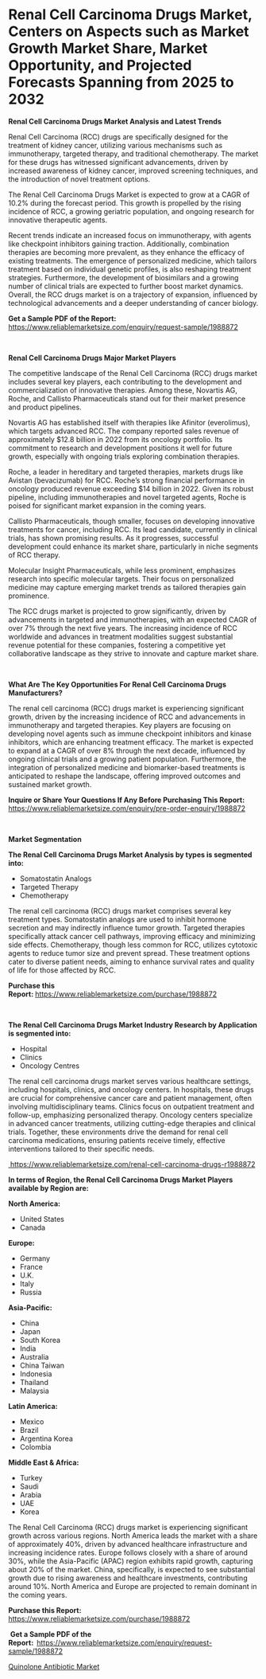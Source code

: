 <p><h1>Renal Cell Carcinoma Drugs Market, Centers on Aspects such as Market Growth Market Share, Market Opportunity, and Projected Forecasts Spanning from 2025 to 2032</h1></p><p><strong>Renal Cell Carcinoma Drugs Market Analysis and Latest Trends</strong></p>
<p><p>Renal Cell Carcinoma (RCC) drugs are specifically designed for the treatment of kidney cancer, utilizing various mechanisms such as immunotherapy, targeted therapy, and traditional chemotherapy. The market for these drugs has witnessed significant advancements, driven by increased awareness of kidney cancer, improved screening techniques, and the introduction of novel treatment options. </p><p>The Renal Cell Carcinoma Drugs Market is expected to grow at a CAGR of 10.2% during the forecast period. This growth is propelled by the rising incidence of RCC, a growing geriatric population, and ongoing research for innovative therapeutic agents. </p><p>Recent trends indicate an increased focus on immunotherapy, with agents like checkpoint inhibitors gaining traction. Additionally, combination therapies are becoming more prevalent, as they enhance the efficacy of existing treatments. The emergence of personalized medicine, which tailors treatment based on individual genetic profiles, is also reshaping treatment strategies. Furthermore, the development of biosimilars and a growing number of clinical trials are expected to further boost market dynamics. Overall, the RCC drugs market is on a trajectory of expansion, influenced by technological advancements and a deeper understanding of cancer biology.</p></p>
<p><strong>Get a Sample PDF of the Report:&nbsp;</strong> <a href="https://www.reliablemarketsize.com/enquiry/request-sample/1988872?utm_campaign=2472&utm_medium=2&utm_source=Github&utm_content=ia&utm_term=08032025&utm_id=renal-cell-carcinoma-drugs">https://www.reliablemarketsize.com/enquiry/request-sample/1988872</a></p>
<p>&nbsp;</p>
<p><strong>Renal Cell Carcinoma Drugs Major Market Players</strong></p>
<p><p>The competitive landscape of the Renal Cell Carcinoma (RCC) drugs market includes several key players, each contributing to the development and commercialization of innovative therapies. Among these, Novartis AG, Roche, and Callisto Pharmaceuticals stand out for their market presence and product pipelines.</p><p>Novartis AG has established itself with therapies like Afinitor (everolimus), which targets advanced RCC. The company reported sales revenue of approximately $12.8 billion in 2022 from its oncology portfolio. Its commitment to research and development positions it well for future growth, especially with ongoing trials exploring combination therapies.</p><p>Roche, a leader in hereditary and targeted therapies, markets drugs like Avistan (bevacizumab) for RCC. Roche’s strong financial performance in oncology produced revenue exceeding $14 billion in 2022. Given its robust pipeline, including immunotherapies and novel targeted agents, Roche is poised for significant market expansion in the coming years.</p><p>Callisto Pharmaceuticals, though smaller, focuses on developing innovative treatments for cancer, including RCC. Its lead candidate, currently in clinical trials, has shown promising results. As it progresses, successful development could enhance its market share, particularly in niche segments of RCC therapy.</p><p>Molecular Insight Pharmaceuticals, while less prominent, emphasizes research into specific molecular targets. Their focus on personalized medicine may capture emerging market trends as tailored therapies gain prominence.</p><p>The RCC drugs market is projected to grow significantly, driven by advancements in targeted and immunotherapies, with an expected CAGR of over 7% through the next five years. The increasing incidence of RCC worldwide and advances in treatment modalities suggest substantial revenue potential for these companies, fostering a competitive yet collaborative landscape as they strive to innovate and capture market share.</p></p>
<p>&nbsp;</p>
<p><strong>What Are The Key Opportunities For Renal Cell Carcinoma Drugs Manufacturers?</strong></p>
<p><p>The renal cell carcinoma (RCC) drugs market is experiencing significant growth, driven by the increasing incidence of RCC and advancements in immunotherapy and targeted therapies. Key players are focusing on developing novel agents such as immune checkpoint inhibitors and kinase inhibitors, which are enhancing treatment efficacy. The market is expected to expand at a CAGR of over 8% through the next decade, influenced by ongoing clinical trials and a growing patient population. Furthermore, the integration of personalized medicine and biomarker-based treatments is anticipated to reshape the landscape, offering improved outcomes and sustained market growth.</p></p>
<p><strong>Inquire or Share Your Questions If Any Before Purchasing This Report:</strong> <a href="https://www.reliablemarketsize.com/enquiry/pre-order-enquiry/1988872?utm_campaign=2472&utm_medium=2&utm_source=Github&utm_content=ia&utm_term=08032025&utm_id=renal-cell-carcinoma-drugs">https://www.reliablemarketsize.com/enquiry/pre-order-enquiry/1988872</a></p>
<p>&nbsp;</p>
<p><strong>Market Segmentation</strong></p>
<p><strong>The Renal Cell Carcinoma Drugs Market Analysis by types is segmented into:</strong></p>
<p><ul><li>Somatostatin Analogs</li><li>Targeted Therapy</li><li>Chemotherapy</li></ul></p>
<p><p>The renal cell carcinoma (RCC) drugs market comprises several key treatment types. Somatostatin analogs are used to inhibit hormone secretion and may indirectly influence tumor growth. Targeted therapies specifically attack cancer cell pathways, improving efficacy and minimizing side effects. Chemotherapy, though less common for RCC, utilizes cytotoxic agents to reduce tumor size and prevent spread. These treatment options cater to diverse patient needs, aiming to enhance survival rates and quality of life for those affected by RCC.</p></p>
<p><strong>Purchase this Report:&nbsp;</strong><a href="https://www.reliablemarketsize.com/purchase/1988872?utm_campaign=2472&utm_medium=2&utm_source=Github&utm_content=ia&utm_term=08032025&utm_id=renal-cell-carcinoma-drugs">https://www.reliablemarketsize.com/purchase/1988872</a></p>
<p>&nbsp;</p>
<p><strong>The Renal Cell Carcinoma Drugs Market Industry Research by Application is segmented into:</strong></p>
<p><ul><li>Hospital</li><li>Clinics</li><li>Oncology Centres</li></ul></p>
<p><p>The renal cell carcinoma drugs market serves various healthcare settings, including hospitals, clinics, and oncology centers. In hospitals, these drugs are crucial for comprehensive cancer care and patient management, often involving multidisciplinary teams. Clinics focus on outpatient treatment and follow-up, emphasizing personalized therapy. Oncology centers specialize in advanced cancer treatments, utilizing cutting-edge therapies and clinical trials. Together, these environments drive the demand for renal cell carcinoma medications, ensuring patients receive timely, effective interventions tailored to their specific needs.</p></p>
<p><a href="https://www.reliablemarketsize.com/renal-cell-carcinoma-drugs-r1988872?utm_campaign=2472&utm_medium=2&utm_source=Github&utm_content=ia&utm_term=08032025&utm_id=renal-cell-carcinoma-drugs">&nbsp;https://www.reliablemarketsize.com/renal-cell-carcinoma-drugs-r1988872</a></p>
<p><strong>In terms of Region, the Renal Cell Carcinoma Drugs Market Players available by Region are:</strong></p>
<p>
    <p> <strong> North America: </strong>
        <ul>
            <li>United States</li>
            <li>Canada</li>
        </ul>
        </p> 
    <p> <strong> Europe: </strong>
        <ul>
            <li>Germany</li>
            <li>France</li>
            <li>U.K.</li>
            <li>Italy</li>
            <li>Russia</li>
        </ul>
        </p> 
    <p> <strong> Asia-Pacific: </strong>
        <ul>
            <li>China</li>
            <li>Japan</li>
            <li>South Korea</li>
            <li>India</li>
            <li>Australia</li>
            <li>China Taiwan</li>
            <li>Indonesia</li>
            <li>Thailand</li>
            <li>Malaysia</li>
        </ul>
        </p> 
    <p> <strong> Latin America: </strong>
        <ul>
            <li>Mexico</li>
            <li>Brazil</li>
            <li>Argentina Korea</li>
            <li>Colombia</li>
        </ul>
        </p> 
    <p> <strong> Middle East & Africa: </strong>
        <ul>
            <li>Turkey</li>
            <li>Saudi</li>
            <li>Arabia</li>
            <li>UAE</li>
            <li>Korea</li>
        </ul>
    </p>
    </p>
<p><p>The Renal Cell Carcinoma (RCC) drugs market is experiencing significant growth across various regions. North America leads the market with a share of approximately 40%, driven by advanced healthcare infrastructure and increasing incidence rates. Europe follows closely with a share of around 30%, while the Asia-Pacific (APAC) region exhibits rapid growth, capturing about 20% of the market. China, specifically, is expected to see substantial growth due to rising awareness and healthcare investments, contributing around 10%. North America and Europe are projected to remain dominant in the coming years.</p></p>
<p><strong>Purchase this Report: </strong><a href="https://www.reliablemarketsize.com/purchase/1988872?utm_campaign=2472&utm_medium=2&utm_source=Github&utm_content=ia&utm_term=08032025&utm_id=renal-cell-carcinoma-drugs">https://www.reliablemarketsize.com/purchase/1988872</a></p>
<p>&nbsp;<strong>Get a Sample PDF of the Report:&nbsp;&nbsp;</strong><a href="https://www.reliablemarketsize.com/enquiry/request-sample/1988872?utm_campaign=2472&utm_medium=2&utm_source=Github&utm_content=ia&utm_term=08032025&utm_id=renal-cell-carcinoma-drugs">https://www.reliablemarketsize.com/enquiry/request-sample/1988872</a></p>
<p><strong></strong></p>
<p><p><a href="https://github.com/norbeludie83/Market-Research-Report-List-1/blob/main/quinolone-antibiotic-market.md?utm_campaign=2472&utm_medium=2&utm_source=Github&utm_content=ia&utm_term=08032025&utm_id=renal-cell-carcinoma-drugs">Quinolone Antibiotic Market</a></p></p>